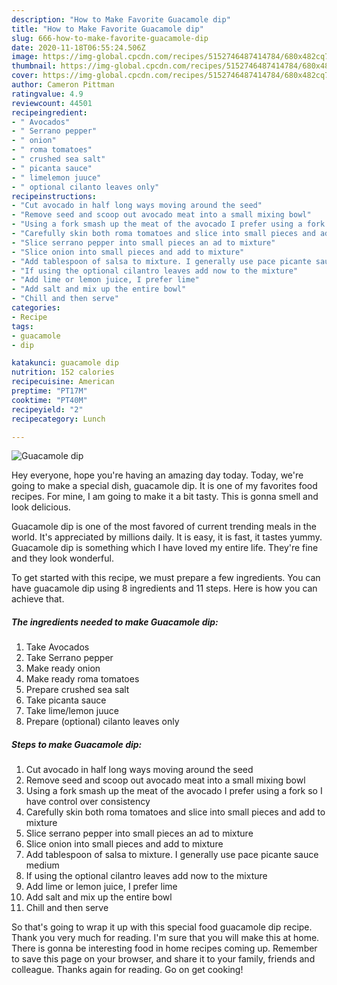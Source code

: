 ```yaml
---
description: "How to Make Favorite Guacamole dip"
title: "How to Make Favorite Guacamole dip"
slug: 666-how-to-make-favorite-guacamole-dip
date: 2020-11-18T06:55:24.506Z
image: https://img-global.cpcdn.com/recipes/5152746487414784/680x482cq70/guacamole-dip-recipe-main-photo.jpg
thumbnail: https://img-global.cpcdn.com/recipes/5152746487414784/680x482cq70/guacamole-dip-recipe-main-photo.jpg
cover: https://img-global.cpcdn.com/recipes/5152746487414784/680x482cq70/guacamole-dip-recipe-main-photo.jpg
author: Cameron Pittman
ratingvalue: 4.9
reviewcount: 44501
recipeingredient:
- " Avocados"
- " Serrano pepper"
- " onion"
- " roma tomatoes"
- " crushed sea salt"
- " picanta sauce"
- " limelemon juuce"
- " optional cilanto leaves only"
recipeinstructions:
- "Cut avocado in half long ways moving around the seed"
- "Remove seed and scoop out avocado meat into a small mixing bowl"
- "Using a fork smash up the meat of the avocado I prefer using a fork so I have control over consistency"
- "Carefully skin both roma tomatoes and slice into small pieces and add to mixture"
- "Slice serrano pepper into small pieces an ad to mixture"
- "Slice onion into small pieces and add to mixture"
- "Add tablespoon of salsa to mixture. I generally use pace picante sauce medium"
- "If using the optional cilantro leaves add now to the mixture"
- "Add lime or lemon juice, I prefer lime"
- "Add salt and mix up the entire bowl"
- "Chill and then serve"
categories:
- Recipe
tags:
- guacamole
- dip

katakunci: guacamole dip 
nutrition: 152 calories
recipecuisine: American
preptime: "PT17M"
cooktime: "PT40M"
recipeyield: "2"
recipecategory: Lunch

---
```



![Guacamole dip](https://img-global.cpcdn.com/recipes/5152746487414784/680x482cq70/guacamole-dip-recipe-main-photo.jpg)

Hey everyone, hope you're having an amazing day today. Today, we're going to make a special dish, guacamole dip. It is one of my favorites food recipes. For mine, I am going to make it a bit tasty. This is gonna smell and look delicious.



Guacamole dip is one of the most favored of current trending meals in the world. It's appreciated by millions daily. It is easy, it is fast, it tastes yummy. Guacamole dip is something which I have loved my entire life. They're fine and they look wonderful.


To get started with this recipe, we must prepare a few ingredients. You can have guacamole dip using 8 ingredients and 11 steps. Here is how you can achieve that.

<!--inarticleads1-->

##### The ingredients needed to make Guacamole dip:

1. Take  Avocados
1. Take  Serrano pepper
1. Make ready  onion
1. Make ready  roma tomatoes
1. Prepare  crushed sea salt
1. Take  picanta sauce
1. Take  lime/lemon juuce
1. Prepare  (optional) cilanto leaves only




<!--inarticleads2-->

##### Steps to make Guacamole dip:

1. Cut avocado in half long ways moving around the seed
1. Remove seed and scoop out avocado meat into a small mixing bowl
1. Using a fork smash up the meat of the avocado I prefer using a fork so I have control over consistency
1. Carefully skin both roma tomatoes and slice into small pieces and add to mixture
1. Slice serrano pepper into small pieces an ad to mixture
1. Slice onion into small pieces and add to mixture
1. Add tablespoon of salsa to mixture. I generally use pace picante sauce medium
1. If using the optional cilantro leaves add now to the mixture
1. Add lime or lemon juice, I prefer lime
1. Add salt and mix up the entire bowl
1. Chill and then serve




So that's going to wrap it up with this special food guacamole dip recipe. Thank you very much for reading. I'm sure that you will make this at home. There is gonna be interesting food in home recipes coming up. Remember to save this page on your browser, and share it to your family, friends and colleague. Thanks again for reading. Go on get cooking!
